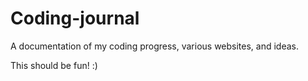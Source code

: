 # Coding-journal
A documentation of my coding progress, various websites, and ideas.

This should be fun! :)
